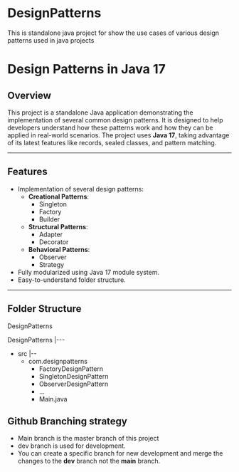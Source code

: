 # DesignPatterns
This is standalone java project for show the use cases of various design patterns used in java projects

# Design Patterns in Java 17

## Overview

This project is a standalone Java application demonstrating the implementation of several common design patterns. It is designed to help developers understand how these patterns work and how they can be applied in real-world scenarios. The project uses **Java 17**, taking advantage of its latest features like records, sealed classes, and pattern matching.

---

## Features

- Implementation of several design patterns:
    - **Creational Patterns**:
        - Singleton
        - Factory
        - Builder
    - **Structural Patterns**:
        - Adapter
        - Decorator
    - **Behavioral Patterns**:
        - Observer
        - Strategy
- Fully modularized using Java 17 module system.
- Easy-to-understand folder structure.

---

## Folder Structure

DesignPatterns

DesignPatterns |---
  - src |--
    - com.designpatterns
      - FactoryDesignPattern
      - SingletonDesignPattern
      - ObserverDesignPattern
      - ...
      - Main.java
      

## Github Branching strategy

- Main branch is the master branch of this project
- dev branch is used for development.
- You can create a specific branch for new development and merge the 
changes to the **dev** branch not the **main** branch.